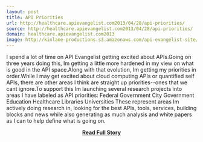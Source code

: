 ```yaml
---
layout: post
title: API Priorities
url: http://healthcare.apievangelist.com2013/04/28/api-priorities/
source: http://healthcare.apievangelist.com2013/04/28/api-priorities/
domain: healthcare.apievangelist.com2013
image: http://kinlane-productions.s3.amazonaws.com/api-evangelist-site/blog/priorities.png
---
```


<p>I spend a lot of time on API Evangelist getting excited about APIs.Going on three years doing this, Im getting a little more hardened in my view on what is good in the API space.Along with that evolution, Im getting my priorities in order.While I may get excited about cloud computing APIs or quantified self APIs, there are other areas I think are straight up priorities--ones that we cant ignore.To support this Im launching several research projects into areas I have labeled as API priorities: Federal Government City Government Education Healthcare Libraries Universities These represent areas Im actively doing research in, looking for the best APIs, tools, services, building blocks and news while also generating as much analysis and white papers as I can to help define what is going on.</p>
<center><p><a href="http://healthcare.apievangelist.com2013/04/28/api-priorities/" style='padding:25px; font-sze:18px; font-weight: bold;'>Read Full Story</a></p></center>
